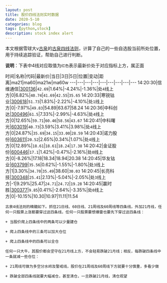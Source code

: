 ```yaml
---
layout: post
title: 股价四线法则实时数据
date: 2020-5-10
categories: blog
tags: [python,stock]
description: stock index alert
---
```



本文根据雪球大v[古泉](https://xueqiu.com/u/7148646888)的[古泉四线法则](https://xueqiu.com/7148646888/130498192)，计算了自己的一些自选股当前所处位置，用于持续追踪验证，帮助自己进行判断。

**说明**：下表中4线对应取值为`红色`表示最新价处于对应指标上方，属正面

时间|名称|代码|最新价|当日|3日|5日|位置|变动|距离|ma21|ma60|ma21w|ma60w
---|---|---|---|---|---|---|---|---
14:20:30|信维通信|[300136](https://xueqiu.com/S/SZ300136)|`42.69`|1.64%|-4.24%|-1.36%|处`4`线上方|0|6.82%|`40.74`|`41.69`|`42.55`|`35.65`
14:20:33|寒锐钴业|[300618](https://xueqiu.com/S/SZ300618)|`51.73`|1.83%|-2.22%|-4.10%|处`1`线上方|0|-7.97%|`49.83`|54.89|63.67|58.24
14:20:36|中科创达|[300496](https://xueqiu.com/S/SZ300496)|`61.5`|7.33%|-2.99%|-4.63%|处`4`线上方|0|12.65%|`59.71`|`60.46`|`58.56`|`43.67`
14:20:41|中科曙光|[603019](https://xueqiu.com/S/SH603019)|`40.73`|3.59%|3.41%|3.98%|处`4`线上方|0|24.87%|`35.69`|`34.15`|`33.00`|`28.59`
14:20:43|诺力股份|[603611](https://xueqiu.com/S/SH603611)|`20.52`|2.65%|0.34%|1.07%|处`4`线上方|0|12.89%|`18.61`|`18.61`|`18.24`|`17.38`
14:20:42|金证股份|[600446](https://xueqiu.com/S/SH600446)|`17.1`|1.42%|-0.47%|-2.16%|处`0`线上方|0|-8.26%|17.18|18.34|18.94|20.38
14:20:45|华友钴业|[603799](https://xueqiu.com/S/SH603799)|`35.56`|0.62%|-1.55%|-1.80%|处`3`线上方|1|3.30%|`34.70`|`35.49`|38.60|`30.03`
14:20:45|长亮科技|[300348](https://xueqiu.com/S/SZ300348)|`25.41`|2.13%|-5.04%|-2.05%|处`3`线上方|-1|9.29%|25.47|`24.71`|`24.72`|`19.28`
14:20:45|赢时胜|[300377](https://xueqiu.com/S/SZ300377)|`9.85`|0.41%|-2.64%|-3.35%|处`0`线上方|0|-10.15%|10.30|10.97|11.11|11.54

```
古泉4线法则的精髓如下。抓住21日线、60日线、21周线及60周线等四条线，外加21月线，任何一只股票上涨都要穿过这四条线，任何一只股票要想爆雷也要先下穿过这四条线：

+ 当股价爬上四条线中的两条可以少量建仓

+ 爬上四条线中的三条可以加大仓位

+ 爬上四条线中的四条可以全仓

任何一只大牛，其股价都会坚守在21月线上方，不会轻易跌破21月线；相反，每跌破四条线中一条就减一些仓位：

+ 21周线可做为多空分水岭及警戒线，股价在21周线及60周线下方就要十分慎重，多看少做

+ 跌破全部四条线就要大幅减仓，甚至清仓，一旦跌破21月线，清仓观望
```
